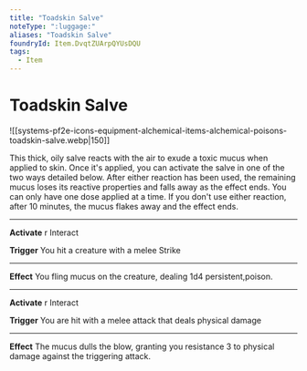 ```yaml
---
title: "Toadskin Salve"
noteType: ":luggage:"
aliases: "Toadskin Salve"
foundryId: Item.DvqtZUArpQYUsDQU
tags:
  - Item
---
```


# Toadskin Salve
![[systems-pf2e-icons-equipment-alchemical-items-alchemical-poisons-toadskin-salve.webp|150]]

This thick, oily salve reacts with the air to exude a toxic mucus when applied to skin. Once it's applied, you can activate the salve in one of the two ways detailed below. After either reaction has been used, the remaining mucus loses its reactive properties and falls away as the effect ends. You can only have one dose applied at a time. If you don't use either reaction, after 10 minutes, the mucus flakes away and the effect ends.

* * *

**Activate** r Interact

**Trigger** You hit a creature with a melee Strike

* * *

**Effect** You fling mucus on the creature, dealing 1d4 persistent,poison.

* * *

**Activate** r Interact

**Trigger** You are hit with a melee attack that deals physical damage

* * *

**Effect** The mucus dulls the blow, granting you resistance 3 to physical damage against the triggering attack.

